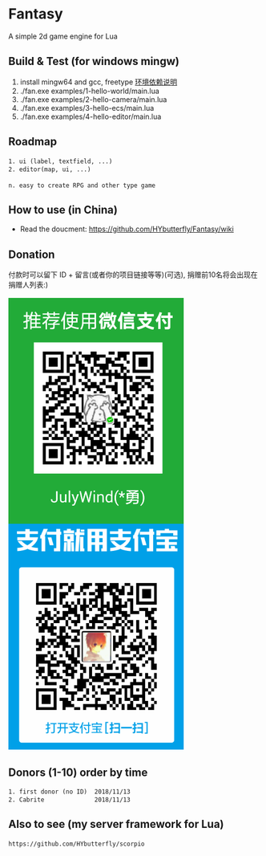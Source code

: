 # Fantasy
A simple 2d game engine for Lua


## Build & Test (for windows mingw)
1. install mingw64 and gcc, freetype <a href="https://github.com/HYbutterfly/Fantasy/wiki/%E7%8E%AF%E5%A2%83%E6%90%AD%E5%BB%BA">环境依赖说明</a>
2. ./fan.exe examples/1-hello-world/main.lua
3. ./fan.exe examples/2-hello-camera/main.lua
4. ./fan.exe examples/3-hello-ecs/main.lua
5. ./fan.exe examples/4-hello-editor/main.lua

## Roadmap
```
1. ui (label, textfield, ...)
2. editor(map, ui, ...)

n. easy to create RPG and other type game
```

## How to use (in China)
* Read the doucment: https://github.com/HYbutterfly/Fantasy/wiki


## Donation
<label>付款时可以留下 ID + 留言(或者你的项目链接等等)(可选), 捐赠前10名将会出现在捐赠人列表:)</label><br><br>
<img src="https://raw.githubusercontent.com/HYbutterfly/Fantasy-scorpio-donation/master/wechatpay.png" align="left" height="450" width="350">
<img src="https://raw.githubusercontent.com/HYbutterfly/Fantasy-scorpio-donation/master/alipay.png" height="450" width="350">
<br>

## Donors (1-10) order by time
```
1. first donor (no ID)	2018/11/13
2. Cabrite 				2018/11/13
```

## Also to see (my server framework for Lua)
```
https://github.com/HYbutterfly/scorpio
``` 